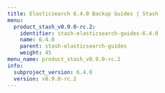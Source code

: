 ```yaml
---
title: Elasticsearch 6.4.0 Backup Guides | Stash
menu:
  product_stash_v0.9.0-rc.2:
    identifier: stash-elasticsearch-guides-6.4.0
    name: 6.4.0
    parent: stash-elasticsearch-guides
    weight: 45
menu_name: product_stash_v0.9.0-rc.2
info:
  subproject_version: 6.4.0
  version: v0.9.0-rc.2
---
```


